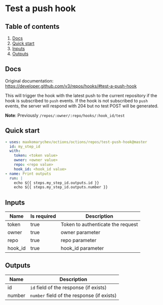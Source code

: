 # Test a push hook

## Table of contents

1. [Docs](#docs)
1. [Quick start](#quick-start)
1. [Inputs](#inputs)
1. [Outputs](#outputs)

<a name="quick-start" ></a>
## Docs

Original documentation: https://developer.github.com/v3/repos/hooks/#test-a-push-hook

This will trigger the hook with the latest push to the current repository if the hook is subscribed to `push` events. If the hook is not subscribed to `push` events, the server will respond with 204 but no test POST will be generated.

**Note**: Previously `/repos/:owner/:repo/hooks/:hook_id/test`


<a name="quick start" ></a>
## Quick start

```yaml
- uses: maxkomarychev/octions/octions/repos/test-push-hook@master
  id: my_step_id
  with:
    token: <token value>
    owner: <owner value>
    repo: <repo value>
    hook_id: <hook_id value>
- name: Print outputs
  run: |
    echo ${{ steps.my_step_id.outputs.id }}
    echo ${{ steps.my_step_id.outputs.number }}
```


<a name="inputs" ></a>
## Inputs

| Name | Is required | Description |
|---|---|---|
|token|true|Token to authenticate the request
|owner|true|owner parameter
|repo|true|repo parameter
|hook_id|true|hook_id parameter

<a name="outputs" ></a>
## Outputs

| Name | Description |
|---|---|
|id|`id` field of the response (if exists)|
|number|`number` field of the response (if exists)|

